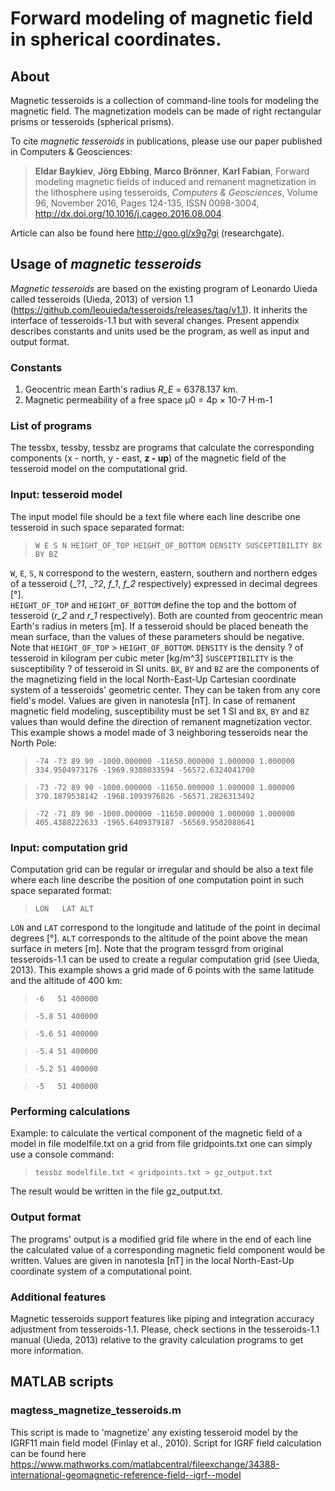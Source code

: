 # Forward modeling of magnetic field in spherical coordinates.
## About

Magnetic tesseroids is a collection of command-line tools for modeling the magnetic field.
The magnetization models can be made of right rectangular prisms or tesseroids (spherical prisms). 

To cite _magnetic tesseroids_ in publications, please use our paper published in Computers & Geosciences:

>**Eldar Baykiev**, **Jörg Ebbing**, **Marco Brönner**, **Karl Fabian**, Forward modeling magnetic fields of induced and remanent magnetization in the lithosphere using tesseroids, _Computers & Geosciences_, Volume 96, November 2016, Pages 124-135, ISSN 0098-3004, http://dx.doi.org/10.1016/j.cageo.2016.08.004.

Article can also be found here http://goo.gl/x9g7gi (researchgate).

## Usage of _magnetic tesseroids_
_Magnetic tesseroids_ are based on the existing program of Leonardo Uieda called tesseroids (Uieda, 2013) of version 1.1 (https://github.com/leouieda/tesseroids/releases/tag/v1.1). It inherits the interface of tesseroids-1.1 but with several changes. Present appendix describes constants and units used be the program, as well as input and output format.
### Constants
1. Geocentric mean Earth's radius  _R_E_ = 6378.137 km. 
1. Magnetic permeability of a free space µ0 = 4p × 10-7 H·m-1

### List of programs
The tessbx, tessby, tessbz are programs that calculate the corresponding components (x - north, y - east, **z - up**) of the magnetic field of the tesseroid model on the computational grid. 

### Input: tesseroid model
The input model file should be a text file where each line describe one tesseroid in such space separated format:
> `W E S N HEIGHT_OF_TOP HEIGHT_OF_BOTTOM DENSITY SUSCEPTIBILITY BX BY BZ`

`W`, `E`, `S`, `N` correspond to the western, eastern, southern and northern edges of a tesseroid (_?_1_, _?_2_, _f_1_, _f_2_ respectively) expressed in decimal degrees [°].  
`HEIGHT_OF_TOP` and `HEIGHT_OF_BOTTOM` define the top and the bottom of tesseroid (_r_2_ and _r_1_ respectively). Both are counted from geocentric mean Earth's radius in meters [m]. If a tesseroid should be placed beneath the mean surface, than the values of these parameters should be negative. Note that `HEIGHT_OF_TOP` > `HEIGHT_OF_BOTTOM`.
`DENSITY` is the density ? of tesseroid in kilogram per cubic meter [kg/m^3]
`SUSCEPTIBILITY` is the susceptibility ? of tesseroid in SI units.
`BX`, `BY` and `BZ` are the components of the magnetizing field in the local North-East-Up Cartesian coordinate system of a tesseroids' geometric center. They can be taken from any core field's model. Values are given in nanotesla [nT].
In case of remanent magnetic field modeling, susceptibility must be set 1 SI and `BX`, `BY` and `BZ` values than would define the direction of remanent magnetization vector.
This example shows a model made of 3 neighboring tesseroids near the North Pole:
> `-74 -73 89 90 -1000.000000 -11650.000000 1.000000 1.000000 334.9504973176 -1969.9308033594 -56572.6324041700`

> `-73 -72 89 90 -1000.000000 -11650.000000 1.000000 1.000000 370.1879538142 -1968.1093976826 -56571.2826313492`

> `-72 -71 89 90 -1000.000000 -11650.000000 1.000000 1.000000 405.4388222633 -1965.6409379187 -56569.9502088641`

### Input: computation grid
Computation grid can be regular or irregular and should be also a text file where each line describe the position of one computation point in such space separated format:
>`LON 	LAT ALT`

`LON` and `LAT` correspond to the longitude and latitude of the point in decimal degrees [°].
`ALT` corresponds to the altitude of the point above the mean surface in meters [m].
Note that the program tessgrd from original tesseroids-1.1 can be used to create a regular computation grid (see Uieda, 2013).
This example shows a grid made of 6 points with the same latitude and the altitude of 400 km:
> `-6 	51 400000 `

> `-5.8 51 400000 `

> `-5.6 51 400000 `

> `-5.4 51 400000 `

> `-5.2 51 400000 `

> `-5 	51 400000` 

### Performing calculations
Example: to calculate the vertical component of the magnetic field of a model in file modelfile.txt on a grid from file gridpoints.txt one can simply use a console command:
> `tessbz modelfile.txt < gridpoints.txt > gz_output.txt`

The result would be written in the file gz_output.txt.
### Output format
The programs' output is a modified grid file where in the end of each line the calculated value of a corresponding magnetic field component would be written. Values are given in nanotesla [nT] in the local North-East-Up coordinate system of a computational point. 
### Additional features
Magnetic tesseroids support features like piping and integration accuracy adjustment from tesseroids-1.1. Please, check sections in the tesseroids-1.1 manual (Uieda, 2013) relative to the gravity calculation programs to get more information.

## MATLAB scripts
### magtess_magnetize_tesseroids.m
This script is made to 'magnetize' any existing tesseroid model by the IGRF11 main field model (Finlay et al., 2010). Script for IGRF field calculation can be found here https://www.mathworks.com/matlabcentral/fileexchange/34388-international-geomagnetic-reference-field--igrf--model
